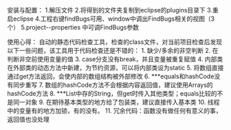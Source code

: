 安装与配置：
    1.解压文件
    2.将得到的文件夹复制到eclipse的plugins目录下
    3.重启eclipse
    4.工程右键findBugs可用、window中调出FindBugs相关的视图（3个）
    5.project--properties 中可调FindBugs参数

使用心得：
    自动的静态代码检查工具，检查的class文件，对当前项目检查后发现以下一些问题，该工具用于代码检查还是不错的：
    1. 缺少/多余的非空判断
    2. 在判断非空前使用变量的值
    3. case分支没有break，并且变量被重复赋值
    4. 内部类在外部类的动态方法中新建，为节约资源，可以将内部类设为static
    5. 将数组直接通过get方法返回，会使内部的数组结构被外部修改
    6. ***equals和hashCode没有同步重写
    7. 数组的hashCode方法不会根据内容返回值，建议使用Arrays的hashCode方法
    8. ***List中存的String，但get时传入其他类型；equals比较的不是同一对象
    9. 在期待基本类型的地方给了包装类，建议直接传入基本类
    10. 线程中的变量有的地方加锁，有的没有。
    11. 冗余代码：函数没有做任何有意义的事，返回值也没处理
    

